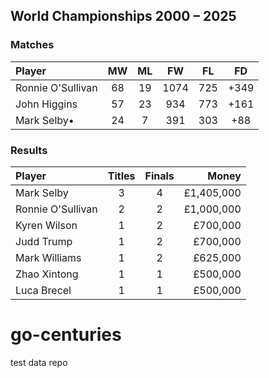 ## World Championships 2000 – 2025
### Matches
|Player|MW|ML|FW|FL|FD|
|:-|:-:|:-:|:-:|:-:|:-:|
|Ronnie O'Sullivan|68|19|1074|725|+349|
|John Higgins|57|23|934|773|+161|
|Mark Selby•|24|7|391|303|+88|

### Results
|Player|Titles|Finals|Money|
|:-|:-:|:-:|-:|
|Mark Selby|3|4|£1,405,000|
|Ronnie O'Sullivan|2|2|£1,000,000|
|Kyren Wilson|1|2|£700,000|
|Judd Trump|1|2|£700,000|
|Mark Williams|1|2|£625,000|
|Zhao Xintong|1|1|£500,000|
|Luca Brecel|1|1|£500,000|

# go-centuries
test data repo

